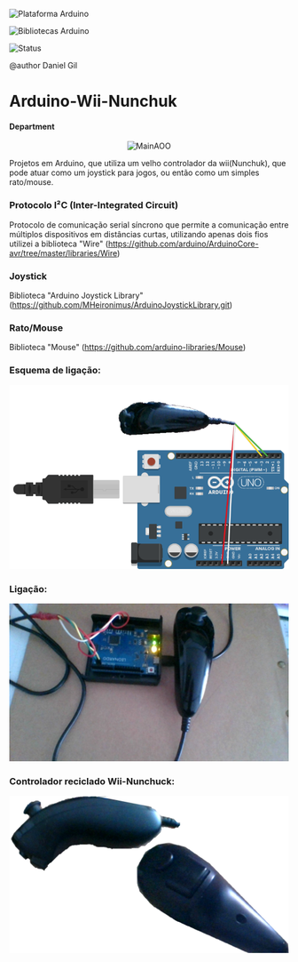 
![Plataforma Arduino](https://img.shields.io/badge/Platform-Arduino-blue)

![Bibliotecas Arduino](https://img.shields.io/badge/Libraries-Wire%2C%20Joystick%2C%20Mouse-6f42c1)

![Status](https://img.shields.io/badge/status-estável-brightgreen)

@author Daniel Gil

# Arduino-Wii-Nunchuk
#### Department
<p align="center">
  <img src="Sketches/Sreenshots/Demo.gif" alt="MainAOO" />
</p>

Projetos em Arduino, que utiliza um velho controlador da wii(Nunchuk), que pode atuar como um joystick para jogos, ou então como um simples rato/mouse.

### Protocolo I²C (Inter-Integrated Circuit)
Protocolo de comunicação serial síncrono que permite a comunicação entre múltiplos dispositivos em distâncias curtas, utilizando apenas dois fios utilizei a biblioteca "Wire" (https://github.com/arduino/ArduinoCore-avr/tree/master/libraries/Wire)

### Joystick
Biblioteca "Arduino Joystick Library" (https://github.com/MHeironimus/ArduinoJoystickLibrary.git)

### Rato/Mouse
Biblioteca "Mouse" (https://github.com/arduino-libraries/Mouse)

### Esquema de ligação:

![MainAOO](Sketches/Sreenshots/ArduinoWiiNunchuck.png)

### Ligação:

![MainAOO](Sketches/Sreenshots/arduino.png)

### Controlador reciclado Wii-Nunchuck:

![MainAOO](Sketches/Sreenshots/WiiNunchuck.png)